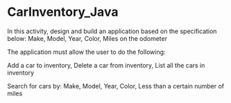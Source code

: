# CarInventory_Java

In this activity, design and build an application based on the specification below:
Make,
Model,
Year,
Color,
Miles on the odometer

The application must allow the user to do the following:

Add a car to inventory,
Delete a car from inventory,
List all the cars in inventory

Search for cars by:
Make,
Model,
Year,
Color,
Less than a certain number of miles
